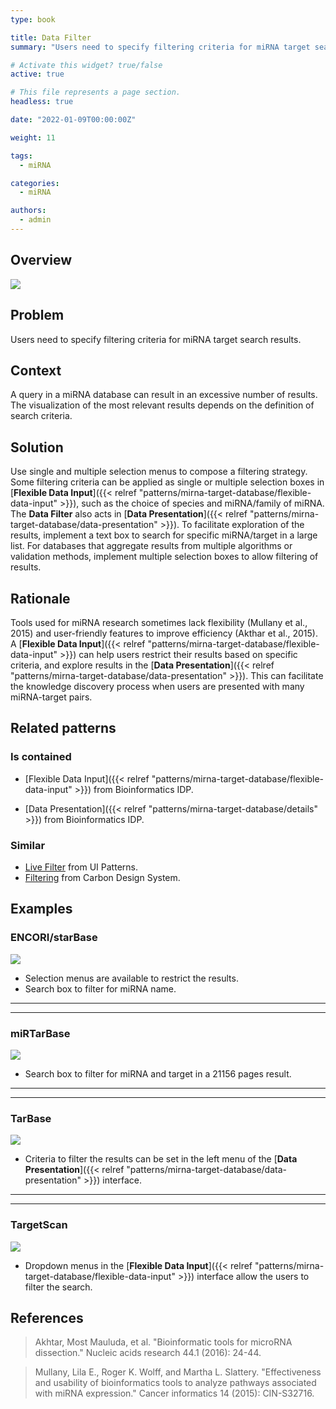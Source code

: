 ```yaml
---
type: book

title: Data Filter
summary: "Users need to specify filtering criteria for miRNA target search results."

# Activate this widget? true/false
active: true

# This file represents a page section.
headless: true

date: "2022-01-09T00:00:00Z"

weight: 11

tags:
  - miRNA

categories:
  - miRNA

authors:
  - admin
---
```


## Overview

![](data-filter.png)

## Problem

Users need to specify filtering criteria for miRNA target search results.

## Context

A query in a miRNA database can result in an excessive number of results. The visualization of the most relevant results depends on the definition of search criteria.

## Solution

Use single and multiple selection menus to compose a filtering strategy. Some filtering criteria can be applied as single or multiple selection boxes in [**Flexible Data Input**]({{< relref "patterns/mirna-target-database/flexible-data-input" >}}), such as the choice of species and miRNA/family of miRNA. The **Data Filter** also acts in [**Data Presentation**]({{< relref "patterns/mirna-target-database/data-presentation" >}}). To facilitate exploration of the results, implement a text box to search for specific miRNA/target in a large list. For databases that aggregate results from multiple algorithms or validation methods, implement multiple selection boxes to allow filtering of results.

## Rationale

Tools used for miRNA research sometimes lack flexibility (Mullany et al., 2015) and user-friendly features to improve efficiency (Akthar et al., 2015). A [**Flexible Data Input**]({{< relref "patterns/mirna-target-database/flexible-data-input" >}}) can help users restrict their results based on specific criteria, and explore results in the [**Data Presentation**]({{< relref "patterns/mirna-target-database/data-presentation" >}}). This can facilitate the knowledge discovery process when users are presented with many miRNA-target pairs.

## Related patterns

### Is contained

- [Flexible Data Input]({{< relref "patterns/mirna-target-database/flexible-data-input" >}}) from Bioinformatics IDP.

- [Data Presentation]({{< relref "patterns/mirna-target-database/details" >}}) from Bioinformatics IDP.

### Similar

- [Live Filter](http://ui-patterns.com/patterns/LiveFilter) from UI Patterns.
- [Filtering](https://www.carbondesignsystem.com/patterns/filtering/) from Carbon Design System.

## Examples

### ENCORI/starBase

![](encori_data_filter.png)

- Selection menus are available to restrict the results.
- Search box to filter for miRNA name.

---
---

 ### miRTarBase
 
![](mirtarbase_data_filter.png)

- Search box to filter for miRNA and target in a 21156 pages result.

---
---

### TarBase

![](tarbase_data_filter.png)

- Criteria to filter the results can be set in the left menu of the [**Data Presentation**]({{< relref "patterns/mirna-target-database/data-presentation" >}}) interface.

---
---

### TargetScan

![](targetscan_data_filter.png)

- Dropdown menus in the [**Flexible Data Input**]({{< relref "patterns/mirna-target-database/flexible-data-input" >}}) interface allow the users to filter the search.

## References

>Akhtar, Most Mauluda, et al. "Bioinformatic tools for microRNA dissection." Nucleic acids research 44.1 (2016): 24-44.

>Mullany, Lila E., Roger K. Wolff, and Martha L. Slattery. "Effectiveness and usability of bioinformatics tools to analyze pathways associated with miRNA expression." Cancer informatics 14 (2015): CIN-S32716.